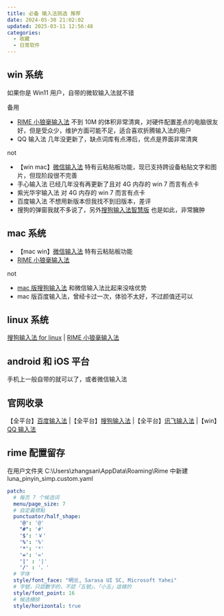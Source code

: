 ```yaml
---
title: 必备 输入法挑选 推荐
date: 2024-05-30 21:02:02
updated: 2025-03-11 12:56:48
categories:
  - 收藏
  - 日常软件
---
```


## win 系统

如果你是 Win11 用户，自带的微软输入法就不错

备用

* [RIME 小狼毫输入法](https://rime.im) 不到 10M 的体积非常清爽，对硬件配置差点的电脑很友好，但是受众少，维护方面可能不足，适合喜欢折腾输入法的用户
* QQ 输入法 几年没更新了，缺点词库有点滞后，优点是界面非常清爽

not

* 【win mac】[微信输入法](https://z.weixin.qq.com) 特有云粘贴板功能，现已支持跨设备粘贴文字和图片，但现阶段很不完善
* 手心输入法  已经几年没有再更新了且对 4G 内存的 win 7 而言有点卡
* 紫光华宇输入法 对 4G 内存的 win 7 而言有点卡
* 百度输入法 不想用新版本但我找不到旧版本，差评
* 搜狗的弹窗我就不多说了，另外[搜狗输入法智慧版](https://pinyin.sogou.com/zhihui) 也是如此，非常臃肿

<!-- more -->

## mac 系统

* 【mac win】[微信输入法](https://z.weixin.qq.com) 特有云粘贴板功能
* [RIME 小狼毫输入法](https://rime.im)

not

* [mac 版搜狗输入法](https://pinyin.sogou.com/mac) 和微信输入法比起来没啥优势
* mac 版百度输入法，曾经卡过一次，体验不太好，不过颜值还可以

## linux 系统

[搜狗输入法 for linux](https://shurufa.sogou.com/linux) | [RIME 小狼毫输入法](https://rime.im)

## android 和 iOS 平台

手机上一般自带的就可以了，或者微信输入法

## 官网收录

【全平台】[百度输入法](https://shurufa.baidu.com) |【全平台】[搜狗输入法](https://shurufa.sogou.com) |【全平台】[讯飞输入法](https://srf.xunfei.cn) |【win】[QQ 输入法](https://qq.pinyin.cn)

## rime 配置留存

在用户文件夹 C:\Users\zhangsan\AppData\Roaming\Rime 中新建 luna_pinyin_simp.custom.yaml

```yaml
patch:
  # 每页 7 个候选词
  menu/page_size: 7
  # 自定義標點
  punctuator/half_shape:
    '@': '@'
    "#": '#'
    '$': '￥'
    '%': '%'
    '*': '*'
    '=': '='
    '|' : '|'
    '/' : '、'
  # 字体
  style/font_face: "明兰, Sarasa UI SC, Microsoft Yahei"
  # 字號，只認數字的，不認「五號」、「小五」這樣的
  style/font_point: 16
  # 候选横排
  style/horizontal: true
```
